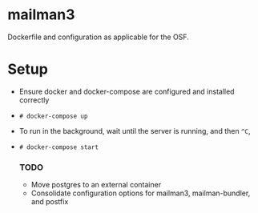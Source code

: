 # mailman3

Dockerfile and configuration as applicable for the OSF.

# Setup

- Ensure docker and docker-compose are configured and installed correctly
- `# docker-compose up`
- To run in the background, wait until the server is running, and then `^C`,
- `# docker-compose start`

  ### TODO

  - Move postgres to an external container
  - Consolidate configuration options for mailman3, mailman-bundler, and postfix

